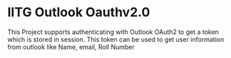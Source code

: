 # IITG Outlook Oauthv2.0

This Project supports authenticating with Outlook OAuth2 to get a token which is stored in session. 
This token can be used to get user information from outlook like Name, email, Roll Number

